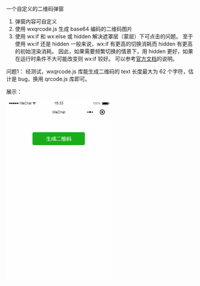 一个自定义的二维码弹窗
1. 弹窗内容可自定义
2. 使用 wxqrcode.js 生成 base64 编码的二维码图片
3. 使用 wx:if 和 wx:else 或 hidden 解决遮罩层（蒙层）下可点击的问题。
   至于使用 wx:if 还是 hidden
   一般来说，wx:if 有更高的切换消耗而 hidden 有更高的初始渲染消耗。
   因此，如果需要频繁切换的情景下，用 hidden 更好，如果在运行时条件不大可能改变则 wx:if 较好。
   可以参考[官方文档](https://developers.weixin.qq.com/miniprogram/dev/framework/view/wxml/conditional.html)的说明。

问题1：
  经测试，wxqrcode.js 库能生成二维码的 text 长度最大为 62 个字符，估计是 bug，换用 qrcode.js 库即可。

  
展示：

![](https://github.com/MoTec95/QRPop/blob/master/scr-cap/qrpop.gif)